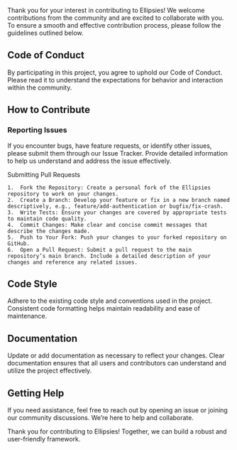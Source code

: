 Thank you for your interest in contributing to Ellipsies! We welcome contributions from the community and are excited to collaborate with you. To ensure a smooth and effective contribution process, please follow the guidelines outlined below.

## Code of Conduct

By participating in this project, you agree to uphold our Code of Conduct. Please read it to understand the expectations for behavior and interaction within the community.

## How to Contribute

### Reporting Issues

If you encounter bugs, have feature requests, or identify other issues, please submit them through our Issue Tracker. Provide detailed information to help us understand and address the issue effectively.

Submitting Pull Requests

	1.	Fork the Repository: Create a personal fork of the Ellipsies repository to work on your changes.
	2.	Create a Branch: Develop your feature or fix in a new branch named descriptively, e.g., feature/add-authentication or bugfix/fix-crash.
	3.	Write Tests: Ensure your changes are covered by appropriate tests to maintain code quality.
	4.	Commit Changes: Make clear and concise commit messages that describe the changes made.
	5.	Push to Your Fork: Push your changes to your forked repository on GitHub.
	6.	Open a Pull Request: Submit a pull request to the main repository’s main branch. Include a detailed description of your changes and reference any related issues.

## Code Style

Adhere to the existing code style and conventions used in the project. Consistent code formatting helps maintain readability and ease of maintenance.

## Documentation

Update or add documentation as necessary to reflect your changes. Clear documentation ensures that all users and contributors can understand and utilize the project effectively.

## Getting Help

If you need assistance, feel free to reach out by opening an issue or joining our community discussions. We’re here to help and collaborate.

Thank you for contributing to Ellipsies! Together, we can build a robust and user-friendly framework.
